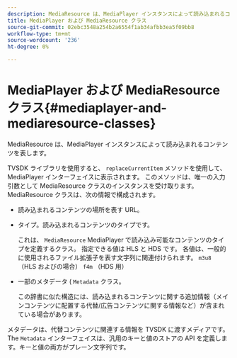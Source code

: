 ```yaml
---
description: MediaResource は、MediaPlayer インスタンスによって読み込まれるコンテンツを表します。
title: MediaPlayer および MediaResource クラス
source-git-commit: 02ebc3548a254b2a6554f1ab34afbb3ea5f09bb8
workflow-type: tm+mt
source-wordcount: '236'
ht-degree: 0%

---
```


# MediaPlayer および MediaResource クラス{#mediaplayer-and-mediaresource-classes}

MediaResource は、MediaPlayer インスタンスによって読み込まれるコンテンツを表します。

<!--<a id="section_B09A012C97454AF58CE2269B800D8027"></a>-->

TVSDK ライブラリを使用すると、 `replaceCurrentItem` メソッドを使用して、MediaPlayer インターフェイスに表示されます。 このメソッドは、唯一の入力引数として MediaResource クラスのインスタンスを受け取ります。 MediaResource クラスは、次の情報で構成されます。

* 読み込まれるコンテンツの場所を表す URL。
* タイプ。読み込まれるコンテンツのタイプです。

  これは、 `MediaResource` MediaPlayer で読み込み可能なコンテンツのタイプを定義するクラス。 指定できる値は HLS と HDS です。 各値は、一般的に使用されるファイル拡張子を表す文字列に関連付けられます。 `m3u8` （HLS およびの場合） `f4m` （HDS 用）
* 一部のメタデータ ( `Metadata` クラス。

  この辞書に似た構造には、読み込まれるコンテンツに関する追加情報（メインコンテンツに配置する代替/広告コンテンツに関する情報など）が含まれている場合があります。

メタデータは、代替コンテンツに関連する情報を TVSDK に渡すメディアです。 The `Metadata` インターフェイスは、汎用のキーと値のストアの API を定義します。キーと値の両方がプレーン文字列です。

